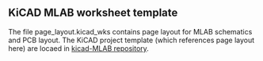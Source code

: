## KiCAD MLAB worksheet template

The file page_layout.kicad_wks contains page layout for MLAB schematics and PCB layout.  The KiCAD project template (which references page layout here) are locaed in [kicad-MLAB repository](https://github.com/MLAB-project/kicad-mlab/tree/master/template). 
